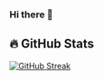 ### Hi there 👋

## :fire: GitHub Stats
[![GitHub Streak](http://github-readme-streak-stats.herokuapp.com?user=schnow265&theme=hacker)](https://git.io/streak-stats)

